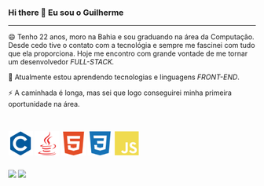   ###   Hi there 👋 Eu sou o Guilherme

------------------------------------

😄 Tenho 22 anos, moro na Bahia e sou graduando na área da Computação. Desde cedo tive o contato com a tecnológia e sempre me fascinei com tudo que ela proporciona. Hoje me encontro com grande vontade de me tornar um desenvolvedor *FULL-STACK.*

🌱 Atualmente estou aprendendo tecnologias e linguagens *FRONT-END*.

⚡ A caminhada é longa, mas sei que logo conseguirei minha primeira oportunidade na área.

<h2 style="text-align: center;"></h2>
</div>
  <div style="display: inline_block"><br>
    <img align="center" alt="C" height="50" width="50" src="https://github.com/devicons/devicon/blob/master/icons/c/c-plain.svg">
    <img align="center" alt="Java" height="50" width="50" src="https://raw.githubusercontent.com/devicons/devicon/master/icons/java/java-plain.svg">
    <img align="center" alt="HTML5" height="50" width="50" src="https://raw.githubusercontent.com/devicons/devicon/master/icons/html5/html5-plain.svg">
    <img align="center" alt="CSS3" height="50" width="50" src="https://github.com/devicons/devicon/blob/master/icons/css3/css3-plain.svg">
    <img align="center" alt="JavaScript" height="50" width="50" src="https://raw.githubusercontent.com/devicons/devicon/master/icons/javascript/javascript-plain.svg">
    
  ##
  
  <div> 
    <a href = "mailto:guilherme.o.batista8@gmail.com"><img src="https://img.shields.io/badge/-Gmail-%23333?style=for-the-badge&logo=gmail&logoColor=white" target="_blank"></a>
    <a href="https://www.linkedin.com/in/guioliveira2002/" target="_blank"><img src="https://img.shields.io/badge/-LinkedIn-%230077B5?style=for-the-badge&logo=linkedin&logoColor=white" target="_blank"></a> 
</div>